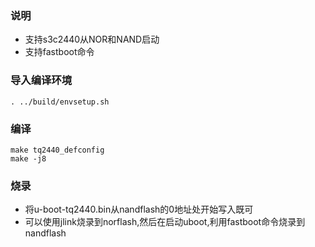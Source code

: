### 说明
- 支持s3c2440从NOR和NAND启动
- 支持fastboot命令

### 导入编译环境
```
. ../build/envsetup.sh
```

### 编译
```
make tq2440_defconfig
make -j8
```

### 烧录
- 将u-boot-tq2440.bin从nandflash的0地址处开始写入既可
- 可以使用jlink烧录到norflash,然后在启动uboot,利用fastboot命令烧录到nandflash 
